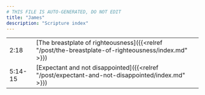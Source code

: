 ```yaml
---
# THIS FILE IS AUTO-GENERATED, DO NOT EDIT
title: "James"
description: "Scripture index"
---
```


|  |  |
| --- | --- |
| 2:18 | [The breastplate of righteousness]({{<relref "/post/the-breastplate-of-righteousness/index.md" >}}) |
| 5:14-15 | [Expectant and not disappointed]({{<relref "/post/expectant-and-not-disappointed/index.md" >}}) |
